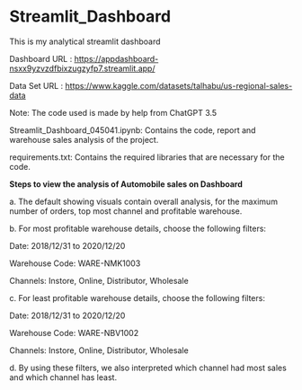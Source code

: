 # Streamlit_Dashboard
This is my analytical streamlit dashboard

Dashboard URL : https://appdashboard-nsxx9yzvzdfbixzugzyfp7.streamlit.app/

Data Set URL : https://www.kaggle.com/datasets/talhabu/us-regional-sales-data

Note: The code used is made by help from ChatGPT 3.5

Streamlit_Dashboard_045041.ipynb: Contains the code, report and warehouse sales analysis of the project.

requirements.txt: Contains the required libraries that are necessary for the code.

**Steps to view the analysis of Automobile sales on Dashboard**
 
 a. The default showing visuals contain overall analysis, for the maximum number of orders, top most channel and profitable warehouse.

 b. For most profitable warehouse details, choose the following filters:

 Date: 2018/12/31 to 2020/12/20

 Warehouse Code: WARE-NMK1003

 Channels: Instore, Online, Distributor, Wholesale

 c. For least profitable warehouse details, choose the following filters:

 Date: 2018/12/31 to 2020/12/20

 Warehouse Code: WARE-NBV1002

 Channels: Instore, Online, Distributor, Wholesale

 d. By using these filters, we also interpreted which channel had most sales and which channel has least.
